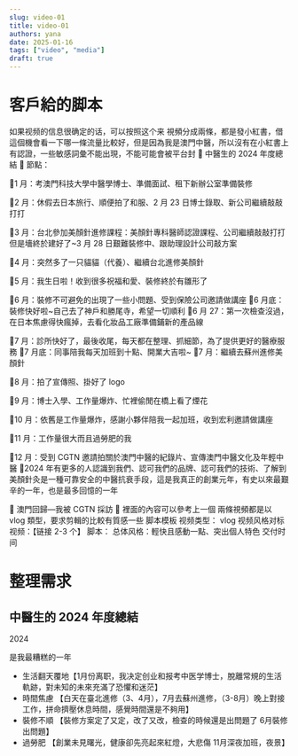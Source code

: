 ```yaml
---
slug: video-01
title: video-01
authors: yana
date: 2025-01-16
tags: ["video", "media"]
draft: true
---
```


# 客戶給的脚本

如果视频的信息很确定的话，可以按照这个来
視頻分成兩條，都是發小紅書，借這個機會看一下哪一條流量比較好，但是因為我是澳門中醫，所以沒有在小紅書上有認證，一些敏感詞彙不能出現，不能可能會被平台封
 中醫生的 2024 年度總結
 節點：

1 月：考澳門科技大學中醫學博士、準備面試、租下新辦公室準備裝修

2 月：休假去日本旅行、順便拍了和服、2 月 23 日博士錄取、新公司繼續敲敲打打

3 月：台北參加美顏針進修課程：美顏針專科醫師認證課程、公司繼續敲敲打打但是墻終於建好了~3 月 28 日艱難裝修中、跟助理設計公司敲方案

4 月：突然多了一只貓貓（代養）、繼續台北進修美顏針

5 月：我生日啦！收到很多祝福和愛、裝修終於有雛形了

6 月：裝修不可避免的出現了一些小問題、受到保險公司邀請做講座
6 月底：裝修快好啦~自己去了神戶和勝尾寺，希望一切順利
6 月 27：第一次檢查沒過，在日本焦慮得快瘋掉，去看化妝品工廠準備鋪新的產品線

7 月：診所快好了，最後收尾，每天都在整理、抓細節，為了提供更好的醫療服務
7 月底：同事陪我每天加班到十點、開業大吉啦~
7 月：繼續去蘇州進修美顏針

8 月：拍了宣傳照、掛好了 logo

9 月：博士入學、工作量爆炸、忙裡偷閒在橋上看了煙花

10 月：依舊是工作量爆炸，感謝小夥伴陪我一起加班，收到宏利邀請做講座

11 月：工作量很大而且過勞肥的我

12 月：受到 CGTN 邀請拍關於澳門中醫的紀錄片、宣傳澳門中醫文化及年輕中醫
2024 年有更多的人認識到我們、認可我們的品牌、認可我們的技術、了解到美顏針灸是一種可靠安全的中醫抗衰手段，這是我真正的創業元年，有史以來最艱辛的一年，也是最多回憶的一年

 澳門回歸—我被 CGTN 採訪
 裡面的內容可以參考上一個
兩條視頻都是以 vlog 類型，要求剪輯的比較有質感一些
脚本模板
视频类型： vlog
视频风格对标视频：【链接 2-3 个】
脚本：
总体风格：輕快且感動一點、突出個人特色
交付时间

# 整理需求

## 中醫生的 2024 年度總結
 

2024 

是我最糟糕的一年

* 生活翻天覆地【1月份离职，我决定创业和报考中医学博士，脫離常規的生活軌跡，對未知的未來充滿了恐懼和迷茫】
* 時間焦慮 【白天在臺北進修（3、4月），7月去蘇州進修，（3-8月）晚上對接工作，拼命擠壓休息時間，感覺時間還是不夠用】
* 裝修不順 【裝修方案定了又定，改了又改，檢查的時候還是出問題了 6月裝修出問題】
* 過勞肥 【創業未見曙光，健康卻先亮起來紅燈，大悲傷 11月深夜加班，夜景】